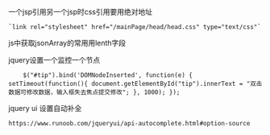 一个jsp引用另一个jsp时css引用要用绝对地址</p>

    `link rel="stylesheet" href="/mainPage/head/head.css" type="text/css"`

js中获取jsonArray的常用用lenth字段</p>

jquery设置一个监控一个节点</p>
`    $("#tip").bind('DOMNodeInserted', function(e) {
        setTimeout(function(){
            document.getElementById("tip").innerText = "双击数据可修改数据，输入框失去焦点提交修改";
        }, 1000);
    });`

<p>jquery ui 设置自动补全</p>

`https://www.runoob.com/jqueryui/api-autocomplete.html#option-source`